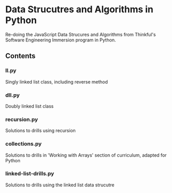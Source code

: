 # Data Strucutres and Algorithms in Python

Re-doing the JavaScript Data Strucures and Algorithms from Thinkful's Software Engineering Immersion program in Python.

## Contents

### ll.py

Singly linked list class, including reverse method

### dll.py

Doubly linked list class

### recursion.py

Solutions to drills using recursion

### collections.py

Solutions to drills in 'Working with Arrays' section of curriculum, adapted for Python

### linked-list-drills.py

Solutions to drills using the linked list data strucutre
